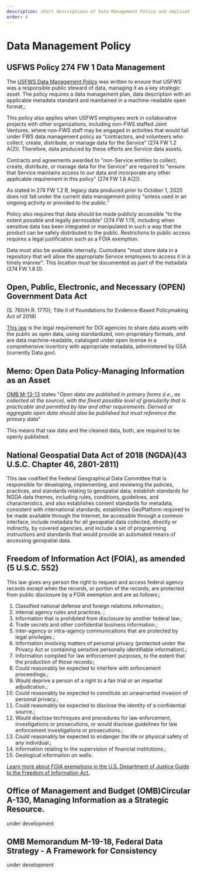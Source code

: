 ```yaml
---
description: short descriptions of Data Management Policy and implications
order: 4
---
```


# Data Management Policy

## USFWS Policy 274 FW 1 Data Management

The [USFWS Data Management Policy](https://www.fws.gov/policy/274fw1.html#\_30j0zll) was written to ensure that USFWS was a responsible public steward of data, managing it as a key strategic asset. The policy requires a data management plan,  data description with an applicable metadata standard and maintained in a machine-readable open format,;

This policy also applies when USFWS employees work in collaborative projects with other organizations, including non-FWS staffed Joint Ventures, where non-FWS staff may be engaged in activities that would fall under FWS data management policy as “contractors, and volunteers who collect, create, distribute, or manage data for the Service” (274 FW 1.2 A(2)).  Therefore, data produced by these efforts are Service data assets.

Contracts and agreements awarded to "non-Service entities to collect, create, distribute, or manage data for the Service" are required to "ensure that Service maintains access to our data and incorporate any other applicable requirement in this policy" (274 FW 1.8 A(2)).

As stated in 274 FW 1.2 B, legacy data produced prior to October 1, 2020 does not fall under the current data management policy “unless used in an ongoing activity or provided to the public.”

Policy also requires that data should be made publicly accessible “to the extent possible and legally permissible” (274 FW 1.11), including when sensitive data has been integrated or manipulated in such a way that the product can be safely distributed to the public.  Restrictions to public access requires a legal justification such as a FOIA exemption.

Data must also be available internally.  Custodians "must store data in a repository that will allow the appropriate Service employees to access it in a timely manner". This location must be documented as part of the metadata (274 FW 1.8 D).


## Open, Public, Electronic, and Necessary (OPEN) Government Data Act

(S. 760/H.R. 1770); Title II of Foundations for Evidence-Based Policymaking Act of 2018)


[This law](https://www.congress.gov/bill/115th-congress/house-bill/4174/text) is the legal requirement for DOI agencies to share data assets with the public as open data, using standardized, non-proprietary formats, and are data machine-readable, cataloged under open license in a comprehensive inventory with appropriate metadata, administered by GSA (currently Data.gov).


## Memo: Open Data Policy-Managing Information as an Asset

[OMB M-13-13](https://www.whitehouse.gov/sites/whitehouse.gov/files/omb/memoranda/2013/m-13-13.pdf) states "_Open data are published in primary forms (i.e., as collected at the source), with the finest possible level of granularity that is practicable and permitted by law and other requirements. Derived or aggregate open data should also be published but must reference the primary data_"

This means that raw data and the cleaned data, both, are required to be openly published.


## National Geospatial Data Act of 2018 (NGDA)(43 U.S.C. Chapter 46, 2801-2811)

This law codified the Federal Geographical Data Committee that is responsible for developing, implementing, and reviewing the policies, practices, and standards relating to geospatial data; establish standards for NGDA data themes, including rules, conditions, guidelines, and characteristics, and also establishes content standards for metadata, consistent with international standards; establishes GeoPlatform required to be made available through the Internet, be accessible through a common interface, include metadata for all geospatial data collected, directly or indirectly, by covered agencies, and include a set of programming instructions and standards that would provide an automated means of accessing geospatial data.


## Freedom of Information Act (FOIA), as amended (5 U.S.C. 552)

This law gives any person the right to request and access federal agency records except when the records, or portion of the records, are protected from public disclosure by a FOIA exemption and are as follows:;

1. Classified national defense and foreign relations information.;
2. Internal agency rules and practices. ;
3. Information that is prohibited from disclosure by another federal law.;
4. Trade secrets and other confidential business information.;
5. Inter-agency or intra-agency communications that are protected by legal privileges.;
6. Information involving matters of personal privacy (protected under the Privacy Act or containing sensitive personally identifiable information).;
7. Information compiled for law enforcement purposes, to the extent that the production of those records:;
8. Could reasonably be expected to interfere with enforcement proceedings.;
9. Would deprive a person of a right to a fair trial or an impartial adjudication.;
10. Could reasonably be expected to constitute an unwarranted invasion of personal privacy.;
11. Could reasonably be expected to disclose the identity of a confidential source.;
12. Would disclose techniques and procedures for law enforcement, investigations or prosecutions, or would disclose guidelines for law enforcement investigations or prosecutions.;
13. Could reasonably be expected to endanger the life or physical safety of any individual.;
14. Information relating to the supervision of financial institutions.;
15. Geological information on wells.

[Learn more about FOIA exemptions in the U.S. Department of Justice Guide to the Freedom of Information Act.](https://www.justice.gov/oip/doj-guide-freedom-information-act-0)


## Office of Management and Budget (OMB)Circular A-130, Managing Information as a Strategic Resource.

under development


## OMB Memorandum M-19-18, Federal Data Strategy - A Framework for Consistency

under development
